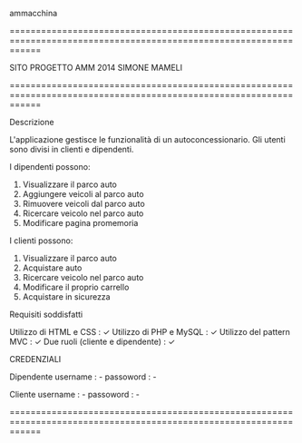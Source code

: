 ammacchina

==================================================================================================================

SITO PROGETTO AMM 2014 SIMONE MAMELI 

==================================================================================================================

Descrizione

L'applicazione gestisce le funzionalità di un autoconcessionario. Gli utenti sono divisi in clienti e dipendenti.

I dipendenti possono:

1. Visualizzare il parco auto
2. Aggiungere veicoli al parco auto
3. Rimuovere veicoli dal parco auto
4. Ricercare veicolo nel parco auto
5. Modificare pagina promemoria

I clienti possono:

1. Visualizzare il parco auto
2. Acquistare auto
3. Ricercare veicolo nel parco auto
4. Modificare il proprio carrello
5. Acquistare in sicurezza

Requisiti soddisfatti

Utilizzo di HTML e CSS :  ✓
Utilizzo di PHP e MySQL :  ✓
Utilizzo del pattern MVC :  ✓
Due ruoli (cliente e dipendente) :  ✓

CREDENZIALI

Dipendente
  username  : -
  passoword : -
  
Cliente
  username  : -
  passoword : -

==================================================================================================================
